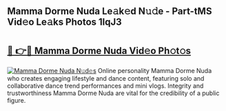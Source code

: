 ## Mamma Dorme Nuda Le𝚊k𝚎d N𝚞𝚍e - Part-tMS Vid𝚎o Le𝚊ks Photos 1lqJ3

# <h2><a href="http://fbfpmfx.evod.top/?m=Mamma+Dorme+Nuda">🔗 👉🔴 Mamma Dorme Nuda Vid𝚎o Ph𝚘t𝚘s</a></h2>

[![Mamma Dorme Nuda N𝚞d𝚎s](https://i.imgur.com/8V9OHl7.gif)](http://fbfpmfx.evod.top/?m=Mamma+Dorme+Nuda)
Online personality Mamma Dorme Nuda who creates engaging lifestyle and dance content, featuring solo and collaborative dance trend performances and mini vlogs. Integrity and trustworthiness Mamma Dorme Nuda are vital for the credibility of a public figure. 
